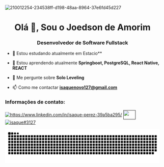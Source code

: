 ![210012254-234538ff-d198-48aa-8964-37e6fd45d227](https://github.com/IsaquePerez/Isaque-Perez/assets/102562033/36ea9e86-07ff-4aa2-adac-e89f9a81d82a)
<h1 align="center">Olá 👋, Sou o Joedson de Amorim</h1>
<h3 align="center">Desenvolvedor de Software Fullstack</h3>

- 🔭 Estou estudando atualmente em Estacio**

- 🌱 Estou aprendendo atualmente **Springboot, PostgreSQL, React Native, REACT**

- 💬 Me pergunte sobre **Solo Leveling**

- 📫 Como me contactar **isaquenovo127@gmail.com**

<h3 align="left">Informações de contato:</h3>
<p align="left">
<a href="https://www.linkedin.com/in/isaque-perez-39a5ba295/" target="blank"><img align="center" src="https://raw.githubusercontent.com/rahuldkjain/github-profile-readme-generator/master/src/images/icons/Social/linked-in-alt.svg" alt="https://www.linkedin.com/in/isaque-perez-39a5ba295/" height="30" width="40" /></a>
<a href="" target="blank"><img align="center" src="https://raw.githubusercontent.com/rahuldkjain/github-profile-readme-generator/master/src/images/icons/Social/instagram.svg" alt="" height="30" width="40" /></a>
<a href="isaque#3127" target="blank"><img align="center" src="https://raw.githubusercontent.com/rahuldkjain/github-profile-readme-generator/master/src/images/icons/Social/discord.svg" alt="isaque#3127" height="30" width="40" /></a>
</p>

<picture>
  <source
    media="(prefers-color-scheme: dark)"
    srcset="
      https://raw.githubusercontent.com/platane/snk/output/github-contribution-grid-snake-dark.svg
    "
  />
  <source
    media="(prefers-color-scheme: dark)"
    srcset="
      https://raw.githubusercontent.com/platane/snk/output/github-contribution-grid-snake.svg
    "
  />
  <img
    alt="github contribution grid snake animation"
    src="https://raw.githubusercontent.com/platane/snk/output/github-contribution-grid-snake.svg"
  />
</picture>
